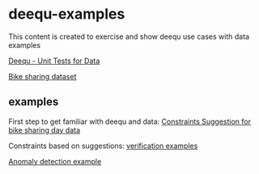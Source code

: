 # deequ-examples

This content is created to exercise and show deequ use cases with data examples

[Deequ - Unit Tests for Data](https://github.com/awslabs/deequ)

[Bike sharing dataset](https://archive.ics.uci.edu/ml/datasets/bike+sharing+dataset#)

## examples

First step to get familiar with deequ and data:
[Constraints Suggestion for bike sharing day data](src/main/scala/com/dd/deequ/example/day/constraint_suggestions.md)

Constraints based on suggestions:
[verification examples](src/main/scala/com/dd/deequ/example/day/verify_data.md)

[Anomaly detection example](src/main/scala/com/dd/deequ/example/day/anomaly_detection.md)
